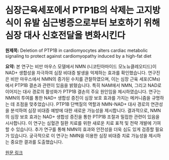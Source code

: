 # 심장근육세포에서 PTP1B의 삭제는 고지방식이 유발 심근병증으로부터 보호하기 위해 심장 대사 신호전달을 변화시킨다

**원제목:** Deletion of PTP1B in cardiomyocytes alters cardiac metabolic signaling to protect against cardiomyopathy induced by a high-fat diet

**요약:** 본 연구는 비만 마우스 모델에서 NMN (니코틴아마이드 모노뉴클레오티드)이 NAD+ 생합성을 자극하여 심장 비대증 발생을 억제하는 효과를 확인했습니다.  연구진은 비만 마우스에서 NMN의 증가된 수치를 관찰하였으며, 이는 심장 근육 세포(CMs)에서 PTP1B 결손과 관련이 있음을 밝혔습니다.  특히 NAM에서 NMN, 그리고 NAD로 이어지는 대사 경로의 활성화가 PTP1B 결손의 주요 원인임을 제시하였습니다.  연구는 NMN의 투여를 통한 NAD+ 생합성 증진이 심장 보호 효과를 가지는 메커니즘을 규명하는 데 초점을 맞추었습니다.  PTP1B 단백질의 역할과 NMN-NAD+ 대사 경로의 연관성을 분석하여  심장 비대증 예방에 대한 새로운 가능성을 제시합니다.  결과적으로, NMN의  심장 보호 효과는  NAD+ 생합성 증진을 통한 PTP1B 조절과 밀접한 관련이 있음을 시사합니다.  이 연구는 심혈관 질환 치료를 위한 새로운 치료 표적 및 전략 개발에 기여할 수 있습니다.  추가 연구를 통해  NMN의 효과와 안전성을 더욱 심도 있게 검증할 필요가 있습니다.  궁극적으로 이 연구는 NMN을 이용한 심장 비대증 치료 가능성을 제시하는 중요한 결과를 도출했습니다.

[원문 링크](https://www.science.org/doi/pdf/10.1126/scisignal.adp6006)
